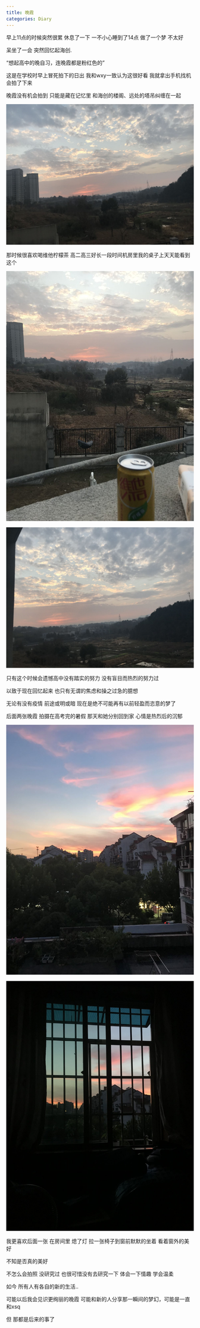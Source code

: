 ```yaml
---
title: 晚霞
categories: Diary
---
```


早上11点的时候突然很累 休息了一下 一不小心睡到了14点 做了一个梦 不太好

呆坐了一会 突然回忆起海创.

“想起高中的晚自习，连晚霞都是粉红色的”

<!-- more -->

这是在学校时早上冒死拍下的日出 我和wxy一致认为这很好看 我就拿出手机找机会拍了下来

晚霞没有机会拍到 只能是藏在记忆里 和海创的楼阁、远处的塔吊纠缠在一起

![](../images/sunset1.jpg)

那时候很喜欢喝维他柠檬茶 高二高三好长一段时间机房里我的桌子上天天能看到这个

![](../images/sunset2.jpg)

![](../images/sunset3.jpg)

只有这个时候会遗憾高中没有踏实的努力 没有盲目而热烈的努力过

以致于现在回忆起来 也只有无谓的焦虑和操之过急的臆想

无论有没有疫情 前途或明或暗 现在是绝不可能再有以前轻盈而恣意的梦了

后面两张晚霞 拍摄在高考完的暑假 那天和她分别回到家 心情是热烈后的沉郁

![](../images/sunset4.jpg)

![](../images/sunset5.jpg)

我更喜欢后面一张 在房间里 熄了灯 拉一张椅子到窗前默默的坐着 看着窗外的美好

不知是否真的美好

不怎么会拍照 没研究过 也很可惜没有去研究一下 体会一下情趣 学会温柔

如今 所有人有各自的新的生活..

可能以后我会见识更绚丽的晚霞 可能和新的人分享那一瞬间的梦幻，可能是一直和xsq

但 那都是后来的事了